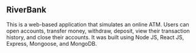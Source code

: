 ## RiverBank

This is a web-based application that simulates an online ATM. Users can open accounts, transfer money, withdraw, deposit, view their transaction history, and close their accounts. It was built using Node JS, React JS, Express, Mongoose, and MongoDB.
